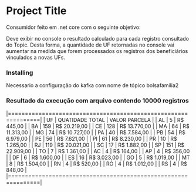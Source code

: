 # Project Title

Consumidor feito em .net core com o seguinte objetivo:

Deve exibir no console o resultado calculado para cada registro consultado do Topic. Desta forma, a quantidade de UF retornadas no console vai aumentar na medida que forem processados os registros dos beneficiários vinculados a novas UFs. 

### Installing

Necessario a configuração do kafka com nome de tópico bolsafamilia2


### Resultado da execução com arquivo contendo 10000 registros

|===============================================================|
|     UF      |     QUATIDADE TOTAL     |    VALOR PARCELA      |
|     AL      |     5                   |        R$ 445,00      |
|     BA      |     159                 |        R$ 20.219,00   |
|     CE      |     128                 |        R$ 13.770,00   |
|     MA      |     64                  |        R$ 11.313,00   |
|     MG      |     74                  |        R$ 10.727,00   |
|     PA      |     40                  |        R$ 7.584,00    |
|     PB      |     54                  |        R$ 6.979,00    |
|     PE      |     56                  |        R$ 7.621,00    |
|     PI      |     61                  |        R$ 8.230,00    |
|     PR      |     10                  |        R$ 1.265,00    |
|     RJ      |     119                 |        R$ 20.021,00   |
|     SC      |     17                  |        R$ 1.882,00    |
|     SP      |     151                 |        R$ 22.909,00   |
|     TO      |     7                   |        R$ 1.361,00    |
|     AC      |     4                   |        R$ 164,00      |
|     AP      |     4                   |        R$ 356,00      |
|     DF      |     6                   |        R$ 1.600,00    |
|     ES      |     16                  |        R$ 3.023,00    |
|     GO      |     5                   |        R$ 1.019,00    |
|     MT      |     8                   |        R$ 1.504,00    |
|     RN      |     4                   |        R$ 520,00      |
|     RO      |     4                   |        R$ 1.012,00    |
|     RS      |     4                   |        R$ 848,00      |
|===============================================================|

 

